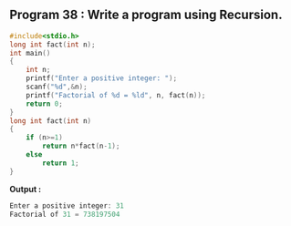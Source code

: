## Program 38 : Write a program using Recursion.
```C
#include<stdio.h>
long int fact(int n);
int main() 
{
    int n;
    printf("Enter a positive integer: ");
    scanf("%d",&n);
    printf("Factorial of %d = %ld", n, fact(n));
    return 0;
}
long int fact(int n) 
{
    if (n>=1)
        return n*fact(n-1);
    else
        return 1;
}
```
**Output :**
```C
Enter a positive integer: 31
Factorial of 31 = 738197504
